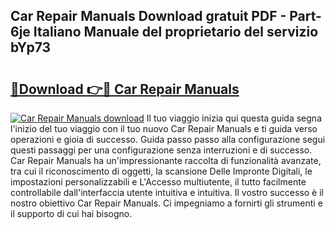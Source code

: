 ## Car Repair Manuals Download gratuit PDF - Part-6je Italiano Manuale del proprietario del servizio bYp73

# <h2><a href="http://dfcmjl.blite.top/?on=Car+Repair+Manuals">🔗Download 👉🔴 Car Repair Manuals</a></h2>

[![Car Repair Manuals download](https://i.imgur.com/lujVjoI.png)](http://dfcmjl.blite.top/?on=Car+Repair+Manuals)
Il tuo viaggio inizia qui questa guida segna l'inizio del tuo viaggio con il tuo nuovo Car Repair Manuals e ti guida verso operazioni e gioia di successo. Guida passo passo alla configurazione segui questi passaggi per una configurazione senza interruzioni e di successo. Car Repair Manuals ha un'impressionante raccolta di funzionalità avanzate, tra cui il riconoscimento di oggetti, la scansione Delle Impronte Digitali, le impostazioni personalizzabili e L'Accesso multiutente, il tutto facilmente controllabile dall'interfaccia utente intuitiva e intuitiva. Il vostro successo è il nostro obiettivo Car Repair Manuals. Ci impegniamo a fornirti gli strumenti e il supporto di cui hai bisogno.
